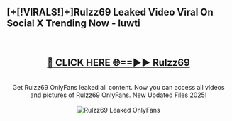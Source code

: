 <h2>[+[!VIRALS!]+]Rulzz69 Leaked Video Viral On Social X Trending Now - luwti</h2>
<br>
<div align="center">
<h2><a href="https://libra.edu.pl?Rulzz69" rel="nofollow">🔴 CLICK HERE 🌐==►► Rulzz69</a></h2>
<br>
Get Rulzz69 OnlyFans leaked all content. Now you can access all videos and pictures of Rulzz69 OnlyFans. New Updated Files 2025!
<br>
<br>
<a href="https://libra.edu.pl?Rulzz69" rel="nofollow" data-target="animated-image.originalLink"><img src="https://i.ibb.co.com/WyWwxjT/player-gif2.gif" alt="Rulzz69 Leaked OnlyFans" style="max-width: 100%; display: inline-block;" data-target="animated-image.originalImage"></a>
</div>
<br>